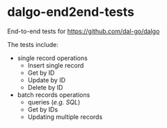 # dalgo-end2end-tests

End-to-end tests for https://github.com/dal-go/dalgo

The tests include:

- single record operations
    - Insert single record
    - Get by ID
    - Update by ID
    - Delete by ID
- batch records operations
    - queries (_e.g. SQL_)
    - Get by IDs
    - Updating multiple records
